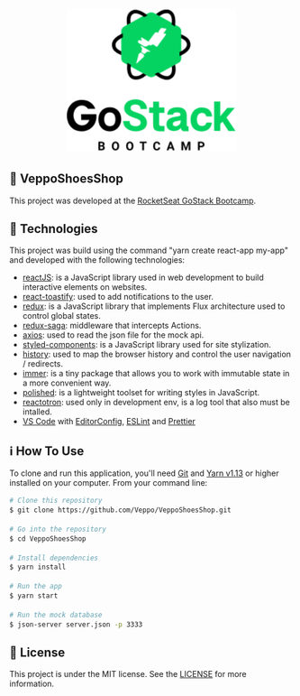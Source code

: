 <h1 align="center">
  <img alt="VeppoShoesShop" title="VeppoShoesShop" src=".github/GoStack_bootcamp.png" width="300px" />
</h1>

## :rocket: VeppoShoesShop
This project was developed at the [RocketSeat GoStack Bootcamp](https://rocketseat.com.br/bootcamp).

## :low_brightness: Technologies

This project was build using the command "yarn create react-app my-app" and developed with the following technologies:

-  [reactJS][reactjs]: is a JavaScript library used in web development to build interactive elements on websites.
-  [react-toastify][toastify]: used to add notifications to the user.
-  [redux][redux]: is a JavaScript library that implements Flux architecture used to control global states.
-  [redux-saga][saga]: middleware that intercepts Actions.
-  [axios][axios]: used to read the json file for the mock api.
-  [styled-components][styled]: is a JavaScript library used for site stylization.
-  [history][history]: used to map the browser history and control the user navigation / redirects.
-  [immer][immer]: is a tiny package that allows you to work with immutable state in a more convenient way.
-  [polished][polished]: is a lightweight toolset for writing styles in JavaScript.
-  [reactotron][reactotron]: used only in development env, is a log tool that also must be intalled.
-  [VS Code][vc] with [EditorConfig][vceditconfig], [ESLint][vceslint] and [Prettier][prettier]

## :information_source: How To Use

To clone and run this application, you'll need [Git](https://git-scm.com) and [Yarn v1.13][yarn] or higher installed on your computer. From your command line:

```bash
# Clone this repository
$ git clone https://github.com/Veppo/VeppoShoesShop.git

# Go into the repository
$ cd VeppoShoesShop

# Install dependencies
$ yarn install

# Run the app
$ yarn start

# Run the mock database
$ json-server server.json -p 3333
```

## :memo: License
This project is under the MIT license. See the [LICENSE](https://github.com/Veppo/GoBarber/blob/master/LICENSE) for more information.

[reactjs]: https://pt-br.reactjs.org/docs/getting-started.html
[yarn]: https://yarnpkg.com/
[vc]: https://code.visualstudio.com/
[vceditconfig]: https://marketplace.visualstudio.com/items?itemName=EditorConfig.EditorConfig
[vceslint]: https://marketplace.visualstudio.com/items?itemName=dbaeumer.vscode-eslint
[prettier]: https://prettier.io/
[redux]: https://redux.js.org/
[axios]: https://www.npmjs.com/package/axios
[styled]: https://styled-components.com/docs
[history]: https://www.npmjs.com/package/history
[immer]: https://immerjs.github.io/immer/docs/introduction
[polished]: https://polished.js.org/docs/
[reactotron]: https://www.npmjs.com/package/reactotron
[toastify]: https://www.npmjs.com/package/react-toastify
[saga]: https://redux-saga.js.org/

